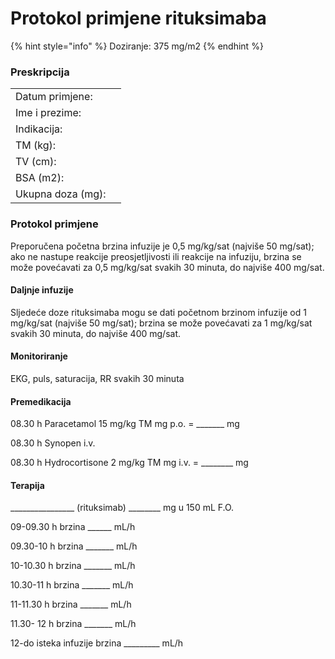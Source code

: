 # Protokol primjene rituksimaba

{% hint style="info" %}
Doziranje: 375 mg/m2
{% endhint %}

### Preskripcija

|                    |   |
| ------------------ | - |
| Datum primjene:    |   |
| Ime i prezime:     |   |
| Indikacija:        |   |
| TM (kg):           |   |
| TV (cm):           |   |
| BSA (m2):          |   |
| Ukupna doza (mg):  |   |

### Protokol primjene

Preporučena početna brzina infuzije je 0,5 mg/kg/sat (najviše 50 mg/sat); ako ne nastupe reakcije preosjetljivosti ili reakcije na infuziju, brzina se može povećavati za 0,5 mg/kg/sat svakih 30 minuta, do najviše 400 mg/sat.

#### Daljnje infuzije

Sljedeće doze rituksimaba mogu se dati početnom brzinom infuzije od 1 mg/kg/sat (najviše 50 mg/sat); brzina se može povećavati za 1 mg/kg/sat svakih 30 minuta, do najviše 400 mg/sat.&#x20;

#### Monitoriranje

EKG, puls, saturacija, RR svakih 30 minuta

#### Premedikacija

08.30 h Paracetamol 15 mg/kg TM mg p.o. = \_\_\_\_\_\_\_ mg

08.30 h Synopen i.v.&#x20;

08.30 h Hydrocortisone 2 mg/kg TM mg i.v. = \_\_\_\_\_\_\_\_ mg

#### Terapija

\_\_\_\_\_\_\_\_\_\_\_\_\_\_\_\_ (rituksimab) \_\_\_\_\_\_\_\_ mg u 150 mL F.O.&#x20;

09-09.30 h brzina \_\_\_\_\_\_ mL/h

09.30-10 h brzina \_\_\_\_\_\_\_ mL/h

10-10.30 h brzina \_\_\_\_\_\_\_ mL/h

10.30-11 h brzina \_\_\_\_\_\_\_ mL/h

11-11.30 h brzina \_\_\_\_\_\_\_ mL/h

11.30- 12 h brzina \_\_\_\_\_\_\_ mL/h

12-do isteka infuzije  brzina \_\_\_\_\_\_\_\_\_ mL/h
